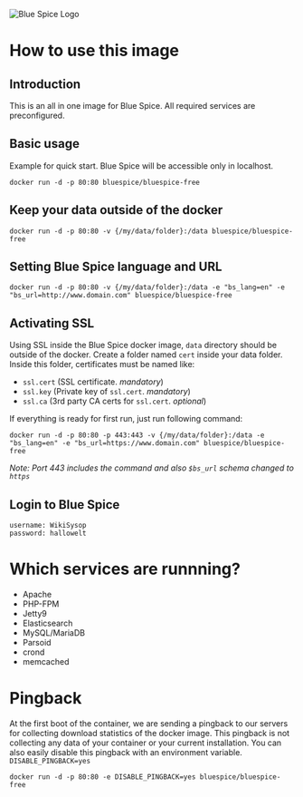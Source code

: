 ![Blue Spice Logo](https://en.wiki.bluespice.com/w/skins/BlueSpiceCalumma/resources/images/common/logo/bs3_logo.png)

# How to use this image

## Introduction
This is an all in one image for Blue Spice. All required services are preconfigured.

## Basic usage
Example for quick start. Blue Spice will be accessible only in localhost.

    docker run -d -p 80:80 bluespice/bluespice-free
## Keep your data outside of the docker

    docker run -d -p 80:80 -v {/my/data/folder}:/data bluespice/bluespice-free
## Setting Blue Spice language and URL

	docker run -d -p 80:80 -v {/my/data/folder}:/data -e "bs_lang=en" -e "bs_url=http://www.domain.com" bluespice/bluespice-free
## Activating SSL
Using SSL inside the Blue Spice docker image, `data` directory should be outside of the docker. Create a folder named `cert` inside your data folder. Inside this folder, certificates must be named like:

 - `ssl.cert` (SSL certificate.  *mandatory*)
 - `ssl.key` (Private key of `ssl.cert`. *mandatory*)
 - `ssl.ca` (3rd party CA certs for `ssl.cert`.  *optional*)
 
 If everything is ready for first run, just run following command:
 

    docker run -d -p 80:80 -p 443:443 -v {/my/data/folder}:/data -e "bs_lang=en" -e "bs_url=https://www.domain.com" bluespice/bluespice-free

*Note: Port 443 includes the command and also `$bs_url` schema changed to `https`*

## Login to Blue Spice

    username: WikiSysop
    password: hallowelt

# Which services are runnning?

 - Apache
 - PHP-FPM
 - Jetty9
 - Elasticsearch
 - MySQL/MariaDB
 - Parsoid
 - crond
 - memcached

# Pingback

At the first boot of the container, we are sending a pingback to our servers for collecting download statistics of the docker image. This pingback is not collecting any data of your container or your current installation.
You can also easily disable this pingback with an environment variable. `DISABLE_PINGBACK=yes`

    docker run -d -p 80:80 -e DISABLE_PINGBACK=yes bluespice/bluespice-free
